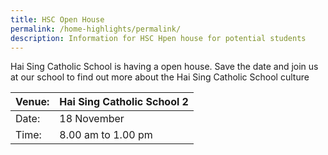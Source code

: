 ```yaml
---
title: HSC Open House
permalink: /home-highlights/permalink/
description: Information for HSC Hpen house for potential students
---
```

Hai Sing Catholic School is having a open house. Save the date and join us at our school to find out more about the Hai Sing Catholic School culture



| Venue: | Hai Sing Catholic School 2 |
| -------- | -------- |
| Date:      | 18 November    |
| Time:      | 8.00 am to 1.00 pm |
